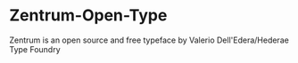 # Zentrum-Open-Type
Zentrum is an open source and free typeface by Valerio Dell'Edera/Hederae Type Foundry
